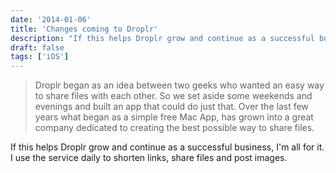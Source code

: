 ```yaml
---
date: '2014-01-06'
title: 'Changes coming to Droplr'
description: "If this helps Droplr grow and continue as a successful business, I'm all for it. I use the service daily to shorten links, share files and post images."
draft: false
tags: ['iOS']
---
```


> Droplr began as an idea between two geeks who wanted an easy way to share files with each other. So we set aside some weekends and evenings and built an app that could do just that. Over the last few years what began as a simple free Mac App, has grown into a great company dedicated to creating the best possible way to share files.<!-- excerpt -->

If this helps Droplr grow and continue as a successful business, I'm all for it. I use the service daily to shorten links, share files and post images.
